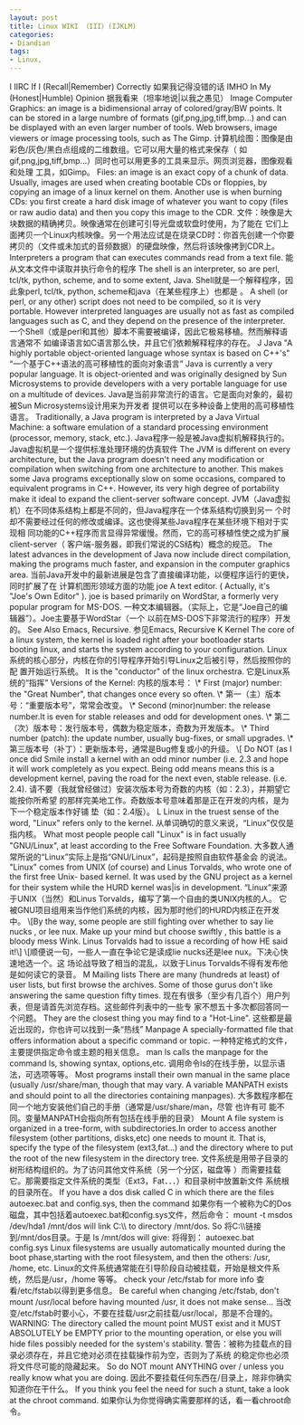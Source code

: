 ```yaml
---
layout: post
title: Linux WIKI （III）(IJKLM)
categories:
- Diandian
tags:
- Linux, 
---
```

I IIRC If I (Recall|Remember) Correctly 如果我记得没错的话 IMHO In My (Honest|Humble) Opinion 据我看来（坦率地说|以我之愚见） Image Computer Graphics: an image is a bidimensional array of colored/gray/BW points. It can be stored in a large numbre of formats (gif,png,jpg,tiff,bmp...) and can be displayed with an even larger number of tools. Web browsers, image viewers or image processing tools, such as The Gimp. 计算机绘图：图像是由彩色/灰色/黑白点组成的二维数组。它可以用大量的格式来保存（ 如gif,png,jpg,tiff,bmp...）同时也可以用更多的工具来显示。网页浏览器，图像观看和处理 工具，如Gimp。 Files: an image is an exact copy of a chunk of data. Usually, images are used when creating bootable CDs or floppies, by copying an image of a linux kernel on them. Another use is when burning CDs: you first create a hard disk image of whatever you want to copy (files or raw audio data) and then you copy this image to the CDR. 文件：映像是大块数据的精确拷贝。映像通常在创建可引导光盘或软盘时使用，为了能在 它们上面拷贝一个Linux内核映像。另一个用法应试是在烧录CD时：你首先创建一个你要 拷贝的（文件或未加式的音频数据）的硬盘映像，然后将该映像拷到CDR上。 Interpreters a program that can executes commands read from a text file. 能从文本文件中读取并执行命令的程序 The shell is an interpreter, so are perl, tcl/tk, python, scheme, and to some extent, Java. Shell就是一个解释程序，因此象perl, tcl/tk, python, scheme和java（在某些程序上）也都是 。 A shell (or perl, or any other) script does not need to be compiled, so it is very portable. However interpreted languages are usually not as fast as compiled languages such as C, and they depend on the presence of the interpreter. 一个Shell（或是perl和其他）脚本不需要被编译，因此它极易移植。然而解释语言通常不 如编译语言如C语言那么快，并且它们依赖解释程序的存在。 J Java "A highly portable object-oriented language whose syntax is based on C++'s" “一个基于C++语法的高可移植性的面向对象语言” Java is currently a very popular language. It is object-oriented and was originally designed by Sun Microsystems to provide developers with a very portable language for use on a multitude of devices. Java是当前非常流行的语言。它是面向对象的，最初被Sun Microsystems设计用来为开发者 提供可以在多种设备上使用的高可移植性语言。 Traditionally, a Java program is interpreted by a Java Virtual Machine: a software emulation of a standard processing environment (processor, memory, stack, etc.). Java程序一般是被Java虚拟机解释执行的。Java虚拟机是一个提供标准处理环境的仿真软件 The JVM is different on every architecture, but the Java program doesn't need any modification or compilation when switching from one architecture to another. This makes some Java programs exceptionally slow on some occasions, compared to equivalent programs in C++. However, its very high degree of portability make it ideal to expand the client-server software concept. JVM（Java虚拟机）在不同体系结构上都是不同的，但Java程序在一个体系结构切换到另一 个时却不需要经过任何的修改或编译。这也使得某些Java程序在某些环境下相对于实现相 同功能的C++程序而言显得异常缓慢。然而，它的高可移植性使之成为扩展client-server（ 客户端-服务器，即我们常说的CS结构）概念的规范。 The latest advances in the development of Java now include direct compilation, making the programs much faster, and expansion in the computer graphics area. 当前Java开发中的最新进展是包含了直接编译功能，以便程序运行的更快，同时扩展了在 计算机图形领域方面的功能 joe A text editor. ( Actually, it's "Joe's Own Editor" ). joe is based primarily on WordStar, a formerly very popular program for MS-DOS. 一种文本编辑器。（实际上，它是“Joe自己的编辑器”）。Joe主要基于WordStar（一个 以前在MS-DOS下非常流行的程序）开发的。 See Also Emacs, Recursive. 参见Emacs, Recursive K Kernel The core of a linux system, the kernel is loaded right after your bootloader starts booting linux, and starts the system according to your configuration. Linux系统的核心部分，内核在你的引导程序开始引导Linux之后被引导，然后按照你的配 置开始运行系统。 It is the "conductor" of the linux orchestra. 它是Linux系统的“指挥” Versions of the Kernel: 内核的版本号： \\\* First (major) number: the "Great Number", that changes once every so often. \\\* 第一（主）版本号：“重要版本号”，常常会改变。 \\\* Second (minor)number: the release number.It is even for stable releases and odd for development ones. \\\* 第二（次）版本号：发行版本号，偶数为稳定版本，奇数为开发版本。 \\\* Third number (patch): the update number, usually bug-fixes, or small upgrades. \\\* 第三版本号（补丁）：更新版本号，通常是Bug修复或小的升级。 \\\[ Do NOT (as I once did Smile install a kernel with an odd minor number (i.e. 2.3 and hope it will work completely as you expect. Being odd means means this is a development kernel, paving the road for the next even, stable release. (i.e. 2.4). 请不要（我就曾经做过）安装次版本号为奇数的内核（如：2.3），并期望它能按你所希望 的那样完美地工作。奇数版本号意味着那是正在开发的内核，是为下一个稳定版本作好铺 垫（如：2.4版）。 L Linux in the truest sense of the word, "Linux" refers only to the kernel. 从单词确切的意义来说，“Linux”仅仅是指内核。 What most people people call "Linux" is in fact usually "GNU/Linux", at least according to the Free Software Foundation. 大多数人通常所说的“Linux”实际上是指“GNU/Linux”，起码是按照自由软件基金会 的说法。 "Linux" comes from UNIX (of course) and Linus Torvalds, who wrote one of the first free Unix- based kernel. It was used by the GNU project as a kernel for their system while the HURD kernel was|is in development. “Linux”来源于UNIX（当然）和Linus Torvalds，编写了第一个自由的类UNIX内核的人。 它被GNU项目组用来当作他们系统的内核，因为那时他们的HURD内核正在开发中。 \\\[By the way, some people are still fighting over whether to say lie nucks , or lee nux. Make up your mind but choose swiftly , this battle is a bloody mess Wink. Linus Torvalds had to issue a recording of how HE said it!\\\] \\\[顺便说一句，一些人一直在争论它是读成lie nucks还是lee nux。下决心快速地选一个。这 场论战导致了相当的混乱，以致于Linus Torvalds不得有发布他是如何读它的录音。 M Mailing lists There are many (hundreds at least) of user lists, but first browse the archives. Some of those gurus don't like answering the same question fifty times. 现在有很多（至少有几百个）用户列表，但是请首先浏览存档。这些邮件列表中的一些专 家不想五十多次都回答同一个问题。 They are the closest thing you may find to a "Hot-Line". 这些都是最近出现的，你也许可以找到一条“热线” Manpage A specially-formatted file that offers information about a specific command or topic. 一种特定格式的文件，主要提供指定命令或主题的相关信息。 man ls calls the manpage for the command ls, showing syntax, options,etc. 调用命令ls的在线手册，以显示语法，可选项等等。 Most programs install their own manual in the same place (usually /usr/share/man, though that may vary. A variable MANPATH exists and should point to all the directories containing manpages). 大多数程序都在同一个地方安装他们自己的手册（通常是/usr/share/man，尽管 也许有可 能不同。变量MANPATH会指向所有包括在线手册的目录） Mount A file system is organized in a tree-form, with subdirectories.In order to access another filesystem (other partitions, disks,etc) one needs to mount it. That is, specify the type of the filesystem (ext3,fat...) and the directory where to put the root of the new filesystem in the directory tree. 文件系统是用带子目录的树形结构组织的。为了访问其他文件系统（另一个分区，磁盘等 ）而需要挂载它。那需要指定文件系统的类型（Ext3，Fat．．．）和目录树中放置新文件 系统根的目录所在。 If you have a dos disk called C in which there are the files autoexec.bat and config.sys, then the command 如果你有一个被称为C的Dos磁盘，其中包括着autoexec.bat和config.sys文件，然后命令： mount -t msdos /dev/hda1 /mnt/dos will link C:\\\\ to directory /mnt/dos. So 将C:\\\\链接到/mnt/dos目录。于是 ls /mnt/dos will give: 将得到： autoexec.bat config.sys Linux filesystems are usually automatically mounted during the boot phase,starting with the root filesystem, and then the others: /usr, /home, etc. Linux的文件系统通常能在引导阶段自动被挂载，开始是根文件系统，然后是/usr，/home 等等。 check your /etc/fstab for more info 查看/etc/fstab以得到更多信息。 Be careful when changing /etc/fstab, don't mount /usr/local before having mounted /usr, it does not make sense... 当改变/etc/fstab时要小心，不要在挂载/usr之前挂载/usr/local，那是不合理的。 WARNING: The directory called the mount point MUST exist and it MUST ABSOLUTELY be EMPTY prior to the mounting operation, or else you will hide files possibly needed for the system's stability. 警告：被称为挂载点的目录必须存在，并且它绝对必须在挂载操作前为空，否则为了系统 的稳定你也必须将文件尽可能的隐藏起来。 So do NOT mount ANYTHING over / unless you really know what you are doing. 因此不要挂载任何东西在/目录上，除非你确实知道你在干什么。 If you think you feel the need for such a stunt, take a look at the chroot command. 如果你认为你觉得确实需要那样的话，看一看chroot命令。